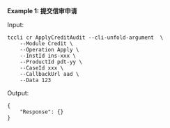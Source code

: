 **Example 1: 提交信审申请**



Input: 

```
tccli cr ApplyCreditAudit --cli-unfold-argument  \
    --Module Credit \
    --Operation Apply \
    --InstId ins-xxx \
    --ProductId pdt-yy \
    --CaseId xxx \
    --CallbackUrl aad \
    --Data 123
```

Output: 
```
{
    "Response": {}
}
```

